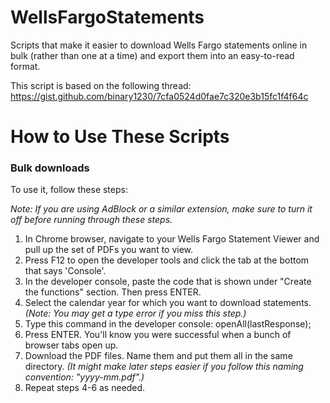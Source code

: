 # WellsFargoStatements
Scripts that make it easier to download Wells Fargo statements online in bulk (rather than one at a time) and export them into an easy-to-read format.

This script is based on the following thread: https://gist.github.com/binary1230/7cfa0524d0fae7c320e3b15fc1f4f64c


# How to Use These Scripts
### Bulk downloads

To use it, follow these steps:

*Note: If you are using AdBlock or a similar extension, make sure to turn it off before running through these steps.*
 1) In Chrome browser, navigate to your Wells Fargo Statement Viewer and pull up the set of PDFs you want to view.
 2) Press F12 to open the developer tools and click the tab at the bottom that says 'Console'.
 3) In the developer console, paste the code that is shown under "Create the functions" section.  Then press ENTER.
 4) Select the calendar year for which you want to download statements.  *(Note: You may get a type error if you miss this step.)*
 5) Type this command in the developer console: openAll(lastResponse);
 6) Press ENTER.  You'll know you were successful when a bunch of browser tabs open up.
 7) Download the PDF files.  Name them and put them all in the same directory.  *(It might make later steps easier if you follow this naming convention: "yyyy-mm.pdf".)*
 8) Repeat steps 4-6 as needed.
